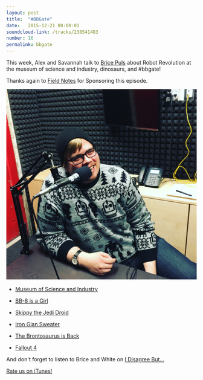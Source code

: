 ```yaml
---
layout: post
title:  "#BBGate"
date:   2015-12-21 00:00:01
soundcloud-link: /tracks/238541483
number: 16
permalink: bbgate
---
```


This week, Alex and Savannah talk to [Brice Puls](https://twitter.com/bricepuls) about Robot Revolution at the museum of science and industry, dinosaurs, and #bbgate!

Thanks again to [Field Notes](http://fieldnotesbrand.com/) for Sponsoring this episode.

<img src="../img/16/brice.jpg">

- [Museum of Science and Industry](http://www.msichicago.org/?gclid=Cj0KEQiA496zBRDoi5OY3p2xmaUBEiQArLNnK_G9PirTB610oJNAwoRnCHNK7FDDjPiwZ8CUc6YmyzEaAviA8P8HAQ)

- [BB-8 is a Girl](http://www.telegraph.co.uk/film/star-wars-the-force-awakens/bb-8-droid-girl-female/)

- [Skippy the Jedi Droid](http://www.oafe.net/blog/2011/12/skippy-the-jedi-droid/)

- [Iron Gian Sweater](http://mondotees.com/products/irongiant-knit-sweater)

- [The Brontosaurus is Back](http://www.scientificamerican.com/article/the-brontosaurus-is-back1/)

- [Fallout 4](https://www.fallout4.com/age-gate)

And don't forget to listen to Brice and White on [I Disagree But...](http://www.idisagreebut.com/)

[Rate us on iTunes!](https://itunes.apple.com/us/podcast/roboism/id1008492610?mt=2)
